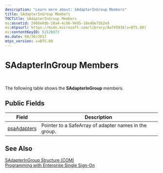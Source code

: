 ```yaml
---
description: "Learn more about: SAdapterInGroup Members"
title: SAdapterInGroup Members
TOCTitle: SAdapterInGroup Members
ms:assetid: 2966e0db-10a4-4c06-9495-18e40e73b2e9
ms:mtpsurl: https://msdn.microsoft.com/library/Aa745038(v=BTS.80)
ms:contentKeyID: 51526973
ms.date: 08/30/2017
mtps_version: v=BTS.80
---
```


# SAdapterInGroup Members

 

The following table shows the **SAdapterInGroup** members.

## Public Fields

<table>
<thead>
<tr class="header">
<th>Field</th>
<th>Description</th>
</tr>
</thead>
<tbody>
<tr class="odd">
<td><a href="sadapteringroup-psaadapters-field.md">psaAdapters</a></td>
<td>Pointer to a SafeArray of adapter names in the group.</td>
</tr>
</tbody>
</table>


## See Also

[SAdapterInGroup Structure (COM)](sadapteringroup-structure-com.md)  
[Programming with Enterprise Single Sign-On](https://msdn.microsoft.com/library/aa704508\(v=bts.80\))

